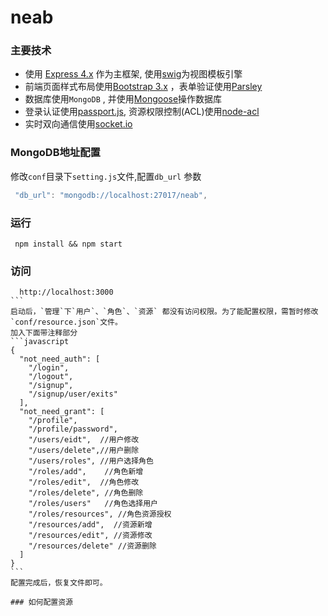 # neab

### 主要技术
* 使用 [Express 4.x](https://github.com/expressjs/express) 作为主框架, 使用[swig](https://github.com/paularmstrong/swig)为视图模板引擎
* 前端页面样式布局使用[Bootstrap 3.x](https://github.com/twbs/bootstrap) ，表单验证使用[Parsley](https://github.com/guillaumepotier/Parsley.js)
* 数据库使用`MongoDB` , 并使用[Mongoose](https://github.com/Automattic/mongoose)操作数据库
* 登录认证使用[passport.js](https://github.com/jaredhanson/passport), 资源权限控制(ACL)使用[node-acl](https://github.com/OptimalBits/node_acl)
* 实时双向通信使用[socket.io](https://github.com/socketio/socket.io)

### MongoDB地址配置

修改`conf`目录下`setting.js`文件,配置`db_url` 参数
```javascript
 "db_url": "mongodb://localhost:27017/neab",
```

### 运行
```shell
 npm install && npm start
```

### 访问
````http
  http://localhost:3000
```
启动后，`管理`下`用户`、`角色`、`资源` 都没有访问权限。为了能配置权限，需暂时修改 `conf/resource.json`文件。
加入下面带注释部分
```javascript
{
  "not_need_auth": [
    "/login",
    "/logout",
    "/signup",
    "/signup/user/exits"
  ],
  "not_need_grant": [
    "/profile",
    "/profile/password",
    "/users/eidt",  //用户修改
    "/users/delete",//用户删除
    "/users/roles", //用户选择角色
    "/roles/add",    //角色新增
    "/roles/edit",  //角色修改
    "/roles/delete", //角色删除
    "/roles/users"   //角色选择用户
    "/roles/resources", //角色资源授权
    "/resources/add",  //资源新增
    "/resources/edit", //资源修改
    "/resources/delete" //资源删除
  ]
}
```
配置完成后，恢复文件即可。

### 如何配置资源
